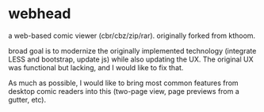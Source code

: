# webhead
a web-based comic viewer (cbr/cbz/zip/rar). originally forked from kthoom.


broad goal is to modernize the originally implemented technology (integrate LESS and bootstrap, update js) while also updating the UX. The original UX was functional but lacking, and I would like to fix that.


As much as possible, I would like to bring most common features from desktop comic readers into this (two-page view, page previews from a gutter, etc).

